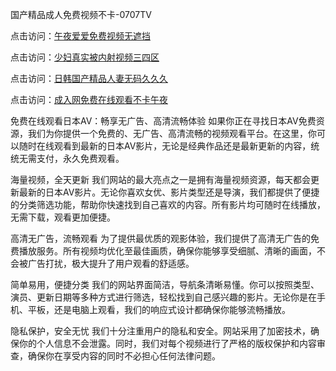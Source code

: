国产精品成人免费视频不卡-0707TV

点击访问：<a href="https://fdhf-454.pages.dev/">午夜爱爱免费视频无遮挡</a>

点击访问：<a href="https://bered.pages.dev/">少妇真实被内射视频三四区</a>

点击访问：<a href="https://cfad.pages.dev/">日韩国产精品人妻无码久久久</a>

点击访问：<a href="https://gfd-5xg.pages.dev/">成入网免费在线观看不卡午夜</a>



免费在线观看日本AV：畅享无广告、高清流畅体验
如果你正在寻找日本AV免费资源，我们为你提供一个免费的、无广告、高清流畅的视频观看平台。在这里，你可以随时在线观看到最新的日本AV影片，无论是经典作品还是最新更新的内容，统统无需支付，永久免费观看。

海量视频，全天更新
我们网站的最大亮点之一是拥有海量视频资源，每天都会更新最新的日本AV影片。无论你喜欢女优、影片类型还是导演，我们都提供了便捷的分类筛选功能，帮助你快速找到自己喜欢的内容。所有影片均可随时在线播放，无需下载，观看更加便捷。

高清无广告，流畅观看
为了提供最优质的观影体验，我们提供了高清无广告的免费播放服务。所有视频均优化至最佳画质，确保你能够享受细腻、清晰的画面，不会被广告打扰，极大提升了用户观看的舒适感。

简单易用，便捷分类
我们的网站界面简洁，导航条清晰易懂。你可以按照类型、演员、更新日期等多种方式进行筛选，轻松找到自己感兴趣的影片。无论你是在手机、平板，还是电脑上观看，我们的响应式设计都确保你能够流畅播放。

隐私保护，安全无忧
我们十分注重用户的隐私和安全。网站采用了加密技术，确保你的个人信息不会泄露。同时，我们对每个视频进行了严格的版权保护和内容审查，确保你在享受内容的同时不必担心任何法律问题。

<span style="display:none;">[Canonical link]( https://github.com/vc20250707/12375 ）</span>
